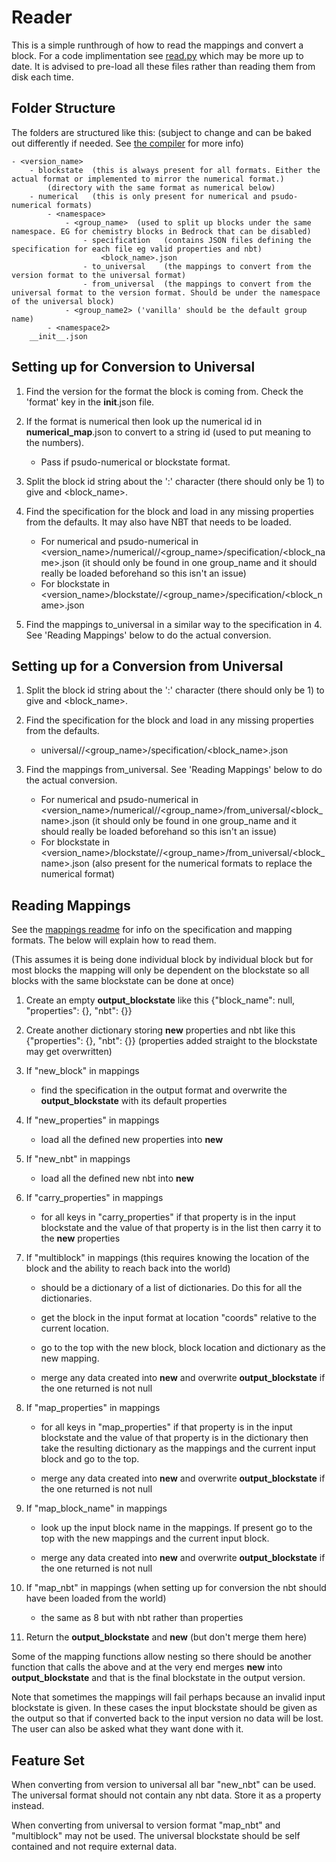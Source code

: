# Reader

This is a simple runthrough of how to read the mappings and convert a block. For a code implimentation see [read.py](reader/read.py) which may be more up to date. It is advised to pre-load all these files rather than reading them from disk each time.


## Folder Structure
The folders are structured like this: (subject to change and can be baked out differently if needed. See [the compiler](compiler) for more info)

~~~~
- <version_name>
    - blockstate  (this is always present for all formats. Either the actual format or implemented to mirror the numerical format.)
        (directory with the same format as numerical below)
    - numerical   (this is only present for numerical and psudo-numerical formats)
        - <namespace>
            - <group_name>  (used to split up blocks under the same namespace. EG for chemistry blocks in Bedrock that can be disabled)
                - specification   (contains JSON files defining the specification for each file eg valid properties and nbt)
                    <block_name>.json
                - to_universal    (the mappings to convert from the version format to the universal format)
                - from_universal  (the mappings to convert from the universal format to the version format. Should be under the namespace of the universal block)
            - <group_name2> ('vanilla' should be the default group name)
        - <namespace2>
    __init__.json
~~~~

## Setting up for Conversion to Universal

1. Find the version for the format the block is coming from. Check the 'format' key in the __init__.json file.

2. If the format is numerical then look up the numerical id in __numerical_map__.json to convert to a string id (used to put meaning to the numbers).

    * Pass if psudo-numerical or blockstate format.
    
3. Split the block id string about the ':' character (there should only be 1) to give <namespace> and <block_name>.

4. Find the specification for the block and load in any missing properties from the defaults. It may also have NBT that needs to be loaded.
    * For numerical and psudo-numerical in <version_name>/numerical/<namespace>/<group_name>/specification/<block_name>.json (it should only be found in one group_name and it should really be loaded beforehand so this isn't an issue)
    * For blockstate in <version_name>/blockstate/<namespace>/<group_name>/specification/<block_name>.json
    
5. Find the mappings to_universal in a similar way to the specification in 4. See 'Reading Mappings' below to do the actual conversion.


## Setting up for a Conversion from Universal

1. Split the block id string about the ':' character (there should only be 1) to give <namespace> and <block_name>.

2. Find the specification for the block and load in any missing properties from the defaults.
    * universal/<namespace>/<group_name>/specification/<block_name>.json

3. Find the mappings from_universal. See 'Reading Mappings' below to do the actual conversion.
    * For numerical and psudo-numerical in <version_name>/numerical/<namespace>/<group_name>/from_universal/<block_name>.json (it should only be found in one group_name and it should really be loaded beforehand so this isn't an issue)
    * For blockstate in <version_name>/blockstate/<namespace>/<group_name>/from_universal/<block_name>.json (also present for the numerical formats to replace the numerical format)





## Reading Mappings

See the [mappings readme](mappings_readme.md) for info on the specification and mapping formats. The below will explain how to read them.

(This assumes it is being done individual block by individual block but for most blocks the mapping will only be dependent on the blockstate so all blocks with the same blockstate can be done at once)

1. Create an empty __output_blockstate__ like this {"block_name": null, "properties": {}, "nbt": {}}

2. Create another dictionary storing __new__ properties and nbt like this {"properties": {}, "nbt": {}}   (properties added straight to the blockstate may get overwritten)

3. If "new_block" in mappings

    * find the specification in the output format and overwrite the __output_blockstate__ with its default properties
    
4. If "new_properties" in mappings

    * load all the defined new properties into __new__
    
5. If "new_nbt" in mappings

    * load all the defined new nbt into __new__
    
6. If "carry_properties" in mappings

    * for all keys in "carry_properties" if that property is in the input blockstate and the value of that property is in the list then carry it to the __new__ properties

7. If "multiblock" in mappings (this requires knowing the location of the block and the ability to reach back into the world)

    * should be a dictionary of a list of dictionaries. Do this for all the dictionaries.

    * get the block in the input format at location "coords" relative to the current location.
    
    * go to the top with the new block, block location and dictionary as the new mapping.
    
    * merge any data created into __new__ and overwrite __output_blockstate__ if the one returned is not null
    
8. If "map_properties" in mappings

    * for all keys in "map_properties" if that property is in the input blockstate and the value of that property is in the dictionary then take the resulting dictionary as the mappings and the current input block and go to the top.
    
    * merge any data created into __new__ and overwrite __output_blockstate__ if the one returned is not null
    
9. If "map_block_name" in mappings

    * look up the input block name in the mappings. If present go to the top with the new mappings and the current input block.
   
    * merge any data created into __new__ and overwrite __output_blockstate__ if the one returned is not null
    
10. If "map_nbt" in mappings (when setting up for conversion the nbt should have been loaded from the world)

    * the same as 8 but with nbt rather than properties
    
11. Return the __output_blockstate__ and __new__ (but don't merge them here)

Some of the mapping functions allow nesting so there should be another function that calls the above and at the very end merges __new__ into __output_blockstate__ and that is the final blockstate in the output version.

Note that sometimes the mappings will fail perhaps because an invalid input blockstate is given. In these cases the input blockstate should be given as the output so that if converted back to the input version no data will be lost. The user can also be asked what they want done with it.
    
## Feature Set

When converting from version to universal all bar "new_nbt" can be used. The universal format should not contain any nbt data. Store it as a property instead.

When converting from universal to version format "map_nbt" and "multiblock" may not be used. The universal blockstate should be self contained and not require external data.



